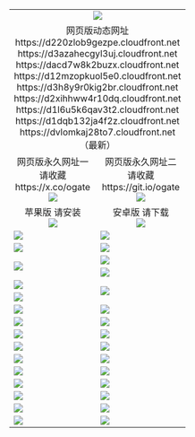 ﻿<table>
  <tr></tr>
  <tr><td colspan=2 align=center><img src="https://dvlomkaj28to7.cloudfront.net/Up/oGate.jpg" /></td></tr>
  <tr><td colspan=2 align=center>网页版动态网址
<br>https://d220zlob9gezpe.cloudfront.net
<br>https://d3azahecgyl3uj.cloudfront.net
<br>https://dacd7w8k2buzx.cloudfront.net
<br>https://d12mzopkuol5e0.cloudfront.net
<br>https://d3h8y9r0kig2br.cloudfront.net
<br>https://d2xihhww4r10dq.cloudfront.net
<br>https://d1l6u5k6qav3t2.cloudfront.net
<br>https://d1dqb132ja4f2z.cloudfront.net
<br>https://dvlomkaj28to7.cloudfront.net
    <br/>（最新）</td>
  </tr>
  <tr>
    <td align=center>网页版永久网址一<br/>请收藏<br/>https://x.co/ogate<br><img src="https://dvlomkaj28to7.cloudfront.net/Up/0WMGD1.png" /></td>
    <td align=center>网页版永久网址二<br/>请收藏<br/>https://git.io/ogate<br><img src="https://dvlomkaj28to7.cloudfront.net/Up/0WMGD2.png" /></td>
  </tr>
  <tr>
    <td align=center>苹果版 请安装<br/><a href="https://dvlomkaj28to7.cloudfront.net/?from=github"><img src="https://dvlomkaj28to7.cloudfront.net/Up/0WMPG.jpg" /></a></td>
    <td align=center>安卓版 请下载<br/><a href="https://dvlomkaj28to7.cloudfront.net/ogUP.aspx?name=0oGate.apk&from=github"><img src="https://dvlomkaj28to7.cloudfront.net/Up/0WMAZ.jpg" /></a></td>
  </tr>
  <tr>
    <td><a href="https://dvlomkaj28to7.cloudfront.net/oNote.aspx?id=oGate&from=github" target="_blank"><img src="https://dvlomkaj28to7.cloudfront.net/Up/0WCYY.jpg" /></a></td>
    <td><a href="https://dvlomkaj28to7.cloudfront.net/oNote.aspx?id=oNote&from=github" target="_blank"><img src="https://dvlomkaj28to7.cloudfront.net/Up/0WZTT.jpg" /></a></td>
  </tr>
  <tr>
    <td><a href="https://dvlomkaj28to7.cloudfront.net/ogDY.aspx?from=github" target="_blank"><img src="https://dvlomkaj28to7.cloudfront.net/Up/DY.jpg"/></a></td>
    <td><a href="https://dvlomkaj28to7.cloudfront.net/ogST.aspx?from=github" target="_blank"><img src="https://dvlomkaj28to7.cloudfront.net/Up/ST.jpg"/></a></td>
  </tr>
  <tr>
    <td rowspan=2><a href="https://dvlomkaj28to7.cloudfront.net/ogUP.aspx?name=WJ.mp4&from=github" target="_blank"><img src="https://dvlomkaj28to7.cloudfront.net/Up/WJ.jpg" /></a></td>
    <td><a href="https://dvlomkaj28to7.cloudfront.net/ogUP.aspx?name=DKC.mp4&count=17&from=github" target="_blank"><img src="https://dvlomkaj28to7.cloudfront.net/Up/DKC.jpg" /></a></td> 
  </tr>
  <tr>
    <td><a href="https://dvlomkaj28to7.cloudfront.net/ogUP.aspx?name=LRWS.mp4&count=6B:14,5A:10,5B:35,4A:14,4B:19,3A:10,3B:26,2A:16,2B:21,1A:23,1B:29&from=github" target="_blank"><img src="https://dvlomkaj28to7.cloudfront.net/Up/LRWS.jpg" /></a></td>
  </tr>
  <tr>
    <td><a href="https://dvlomkaj28to7.cloudfront.net/ogUP.aspx?name=JQR.mp4&count=2&from=github" target="_blank"><img src="https://dvlomkaj28to7.cloudfront.net/Up/JQR.jpg" /></a></td>   
    <td rowspan=2><a href="https://dvlomkaj28to7.cloudfront.net/ogUP.aspx?name=JP.mp4&count=9&from=github" target="_blank"><img src="https://dvlomkaj28to7.cloudfront.net/Up/JP.jpg" /></td>
  </tr>
  <tr>
    <td><a href="https://dvlomkaj28to7.cloudfront.net/ogUP.aspx?name=ZSJ.mp4&count=16&from=github" target="_blank"><img src="https://dvlomkaj28to7.cloudfront.net/Up/ZSJ.jpg" /></a></td>
  </tr>
  <tr>
    <td><a href="https://dvlomkaj28to7.cloudfront.net/ogUP.aspx?name=SSZJ.mp4&count=7&current=2&from=github" target="_blank"><img src="https://dvlomkaj28to7.cloudfront.net/Up/SSZJ.jpg" /></a></td>
    <td><a href="https://dvlomkaj28to7.cloudfront.net/ogUP.aspx?name=WH.mp4&from=github" target="_blank"><img src="https://dvlomkaj28to7.cloudfront.net/Up/WH.jpg" /></a></td>
  </tr>
  <tr>
    <td><a href="https://dvlomkaj28to7.cloudfront.net/ogUP.aspx?name=DWHM.mp4&from=github" target="_blank"><img src="https://dvlomkaj28to7.cloudfront.net/Up/DWHM.jpg" /></a></td>
    <td><a href="https://dvlomkaj28to7.cloudfront.net/ogUP.aspx?name=XTFY.mp4&count=24&from=github" target="_blank"><img src="https://dvlomkaj28to7.cloudfront.net/Up/XTFY.jpg" /></a></td>
  </tr>
  <tr>
    <td><a href="https://dvlomkaj28to7.cloudfront.net/ogUP.aspx?name=4SQQ.mp4&count=06:10,05:20&current=06:10&from=github" target="_blank"><img src="https://dvlomkaj28to7.cloudfront.net/Up/4SQQ0.jpg" /></a></td>
    <td><a href="https://dvlomkaj28to7.cloudfront.net/ogUP.aspx?name=4SHQ.mp4&count=06:9,05:29&current=06:9&from=github" target="_blank"><img src="https://dvlomkaj28to7.cloudfront.net/Up/4SHQ0.jpg" /></a></td>
  </tr>
  <tr>
    <td><a href="https://dvlomkaj28to7.cloudfront.net/ogUP.aspx?name=4SZG.mp4&count=06:9,05:22,04:22&current=06:9&from=github" target="_blank"><img src="https://dvlomkaj28to7.cloudfront.net/Up/4SZG0.jpg" /></a></td>
    <td><a href="https://dvlomkaj28to7.cloudfront.net/ogUP.aspx?name=4SDJ.mp4&count=06:14,05:48,04:52&current=06:13&from=github" target="_blank"><img src="https://dvlomkaj28to7.cloudfront.net/Up/4SDJ0.jpg" /></a></td>
  </tr>
  <tr>
    <td><a href="https://dvlomkaj28to7.cloudfront.net/onUP.aspx?name=https://x.co/dtw99&from=github" target="_blank"><img src="https://dvlomkaj28to7.cloudfront.net/Up/0DTW.jpg"/></a></td>
    <td><a href="https://dvlomkaj28to7.cloudfront.net/onUP.aspx?name=https://d2tyo2h9ydw5hf.cloudfront.net/acenter/&from=github" target="_blank"><img src="https://dvlomkaj28to7.cloudfront.net/Up/0TDW.jpg" /></a></td>
  </tr>
  <tr>
    <td><a href="https://dvlomkaj28to7.cloudfront.net/onUP.aspx?name=https://d3qz7yth5i2rae.cloudfront.net/gb/nsc413.htm&from=github" target="_blank"><img src="https://dvlomkaj28to7.cloudfront.net/Up/0DJY.jpg" /></a></td>
    <td><a href="https://dvlomkaj28to7.cloudfront.net/onUP.aspx?name=https://dgyo0jey7vwa5.cloudfront.net/xtr/gb/prog204.html&from=github" target="_blank"><img src="https://dvlomkaj28to7.cloudfront.net/Up/0XTR.jpg" /></a></td>
  </tr>
  <tr>
    <td><a href="https://dvlomkaj28to7.cloudfront.net/onUP.aspx?name=https://d7203y8eitivv.cloudfront.net&from=github" target="_blank"><img src="https://dvlomkaj28to7.cloudfront.net/Up/0MHW.jpg" /></a></td>
    <td><a href="https://dvlomkaj28to7.cloudfront.net/onUP.aspx?name=https://d38z1xzg5vtneh.cloudfront.net&from=github" target="_blank"><img src="https://dvlomkaj28to7.cloudfront.net/Up/0ZJW.jpg" /></a></td>
  </tr>
  <tr>
    <td><a href="https://dvlomkaj28to7.cloudfront.net/ogUP.aspx?name=FG.zip&from=github" target="_blank"><img src="https://dvlomkaj28to7.cloudfront.net/Up/FG.jpg" /></a></td>
    <td><a href="https://dvlomkaj28to7.cloudfront.net/ogUP.aspx?name=FGA.apk&from=github" target="_blank"><img src="https://dvlomkaj28to7.cloudfront.net/Up/FGA.jpg" /></a></td>
  </tr>
  <tr>
    <td><a href="https://dvlomkaj28to7.cloudfront.net/ogUP.aspx?name=U.zip&from=github" target="_blank"><img src="https://dvlomkaj28to7.cloudfront.net/Up/U.jpg" /></a></td>
    <td><a href="https://dvlomkaj28to7.cloudfront.net/ogUP.aspx?name=UA.apk&from=github" target="_blank"><img src="https://dvlomkaj28to7.cloudfront.net/Up/UA.jpg" /></a></td>
  </tr>
  <tr>
    <td><a href="https://dvlomkaj28to7.cloudfront.net/ogUP.aspx?name=0iPPOTV.zip&from=github" target="_blank"><img src="https://dvlomkaj28to7.cloudfront.net/Up/0iPPOTV.jpg" /></a></td>
    <td><a href="https://dvlomkaj28to7.cloudfront.net/ogUP.aspx?name=0iNTD.apk&from=github" target="_blank"><img src="https://dvlomkaj28to7.cloudfront.net/Up/0iNTD.jpg" /></a></td>
  </tr>
</table>
